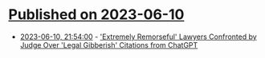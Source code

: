 # [Published on 2023-06-10](index.md)

* [2023-06-10, 21:54:00](https://yro.slashdot.org/story/23/06/10/2152252/extremely-remorseful-lawyers-confronted-by-judge-over-legal-gibberish-citations-from-chatgpt?utm_source=rss1.0mainlinkanon&utm_medium=feed) - ['Extremely Remorseful' Lawyers Confronted by Judge Over 'Legal Gibberish' Citations from ChatGPT](https://yro.slashdot.org/story/23/06/10/2152252/extremely-remorseful-lawyers-confronted-by-judge-over-legal-gibberish-citations-from-chatgpt?utm_source=rss1.0mainlinkanon&utm_medium=feed)
